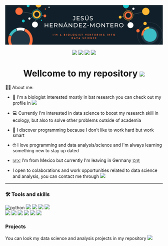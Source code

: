 <div id="header" align="center">
  <img src="https://github.com/jhdezmontero/jhdezmontero/blob/main/Banner_profile.png" width="800"/>
</div>

<div id="badge" align="center">
  
[![](https://img.shields.io/badge/LinkedIn-0077B5?style=for-the-badge&logo=linkedin&logoColor=white)](https://www.linkedin.com/in/jhdezmontero/)
[![](https://img.shields.io/badge/Twitter-1DA1F2?style=for-the-badge&logo=twitter&logoColor=white)](https://twitter.com/jhdezmontero)
[![](https://img.shields.io/badge/Research_Gate-00CCBB.svg?&style=for-the-badge&logo=researchgate&logoColor=white)](https://www.researchgate.net/profile/Hernandez-Montero-Jesus-Rafael)
[![](https://img.shields.io/badge/Gmail-D14836?style=for-the-badge&logo=gmail&logoColor=white)](mailto:jesus.hdezmontero@gmail.com)

<h1>
  Wellcome to my repository
  <img src="https://media.giphy.com/media/hvRJCLFzcasrR4ia7z/giphy.gif" width="30px"/>
</h1>  

</div>  
  
👨‍💻 About me:

* 🦇 I'm a biologist interested mostly in bat research you can check out my profile in [![](https://img.shields.io/badge/Research_Gate-00CCBB.svg?&style=flat-square&logo=ResearchGate&logoColor=white)](https://www.researchgate.net/profile/Hernandez-Montero-Jesus-Rafael)

* 💻 Currently I'm interested in data science to boost my research skill in ecology, but also to solve other problems outside of academia

* 🦥 I discover programming because I don't like to work hard but work smart

* 🤓 I love programming and data analysis/science and I'm always learning something new to stay up dated

* 🇲🇽 I'm from Mexico but currently I'm leaving in Germany 🇩🇪

* I open to colaborations and work opportunities related to data science and analysis, you can contact me through [![](https://img.shields.io/badge/LinkedIn-0077B5?style=flat-squared&logo=linkedin&logoColor=white)](https://www.linkedin.com/in/jhdezmontero/)


---
### 🛠️ Tools and skills

<div id="header" align="left">
    <img src="https://img.shields.io/badge/Python-3776AB?style=for-the-badge&logo=python&logoColor=white" alt="python"/>
    <img src="https://img.shields.io/badge/pandas-%23150458.svg?style=for-the-badge&logo=pandas&logoColor=white"/>
    <img src="https://img.shields.io/badge/numpy-%23013243.svg?style=for-the-badge&logo=numpy&logoColor=white"/>
    <img src="https://img.shields.io/badge/scikit--learn-%23F7931E.svg?style=for-the-badge&logo=scikit-learn&logoColor=white"/>
    <img src="https://img.shields.io/badge/SciPy-%230C55A5.svg?style=for-the-badge&logo=scipy&logoColor=%white"/><br>
    <img src="https://img.shields.io/badge/Matplotlib-%23ffffff.svg?style=for-the-badge&logo=Matplotlib&logoColor=black"/>
    <img src="https://img.shields.io/badge/--276DC3?logo=r&logoColor=white&style=for-the-badge"/>
    <img src="https://img.shields.io/badge/-Tidyverse-1A162D?logo=tidyverse&logoColor=white&style=for-the-badge"/>
    <img src="https://img.shields.io/badge/-Git-F05032?logo=git&logoColor=white&style=for-the-badge"/>
    <img src="https://img.shields.io/badge/SQL-4169E1?logo=postgresql&logoColor=white&style=for-the-badge"/>
    <img src="https://img.shields.io/badge/Jupyter-F37626?logo=jupyter&logoColor=white&style=for-the-badge"/>
</div>
  

### Projects 

You can look my data science and analysis projects in my repository [![](https://img.shields.io/badge/GitHub-181717?logo=github&logoColor=white&style=flat-squared)](https://github.com/jhdezmontero/Yandex_bootcamp_proyects)


<!--
**jhdezmontero/jhdezmontero** is a ✨ _special_ ✨ repository because its `README.md` (this file) appears on your GitHub profile.

Here are some ideas to get you started:

- 🔭 I’m currently working on ...
- 🌱 I’m currently learning ...
- 👯 I’m looking to collaborate on ...
- 🤔 I’m looking for help with ...
- 💬 Ask me about ...
- 📫 How to reach me: ...
- 😄 Pronouns: ...
- ⚡ Fun fact: ...
-->
